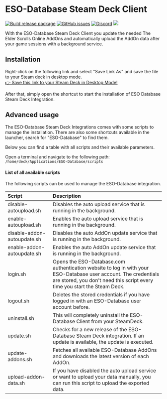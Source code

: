 # ESO-Database Steam Deck Client
[![Build release package](https://github.com/ESO-Database/Steam-Deck-Client/actions/workflows/release.yml/badge.svg)](https://github.com/ESO-Database/Steam-Deck-Client/actions/workflows/release.yml)
[![GitHub issues](https://img.shields.io/github/issues/ESO-Database/Steam-Deck-Client?logo=github)](https://github.com/ESO-Database/Steam-Deck-Client/issues)
[![Discord](https://img.shields.io/discord/683990734831091723?logo=discord)](https://discord.gg/WTv3a8bHEB)
<img src="https://static.eso-database.com/github/steam-deck/steam-deck-eso.png?1">

With the ESO-Database Steam Deck Client you update the needed The Elder Scrolls Online AddOns and automatically upload the AddOn data after your game sessions with a background service.

## Installation
Right-click on the following link and select "Save Link As" and save the file to your Steam deck in desktop mode.  
<a href="https://raw.githubusercontent.com/ESO-Database/Steam-Deck-Client/master/Install-ESO-Database.desktop">👉 Save this link to your Steam Deck in Desktop Mode!</a>  

After that, simply open the shortcut to start the installation of ESO Database Steam Deck Integration.

## Advanced usage
The ESO-Database Steam Deck Integrations comes with some scripts to manage the installation. There are also some shortcuts available in the launcher, search for "ESO-Database" to find them.  
  
Below you can find a table with all scripts and their available parameters.  
  
Open a terminal and navigate to the following path:
`/home/deck/Applications/ESO-Database/scripts`
  
#### List of all available scripts
The following scripts can be used to manage the ESO-Database integration.

| Script                      | Description                                                                                                                                                                                  |
|:----------------------------|:---------------------------------------------------------------------------------------------------------------------------------------------------------------------------------------------|
| disable-autoupload.sh       | Disables the auto upload service that is running in the background.                                                                                                                          |
| enable-autoupload.sh        | Enables the auto upload service that is running in the background.                                                                                                                           |
| disable-addon-autoupdate.sh | Disables the auto AddOn update service that is running in the background.                                                                                                                    |
| enable-addon-autoupdate.sh  | Enables the auto AddOn update service that is running in the background.                                                                                                                     |
| login.sh                    | Opens the ESO-Database.com authentication website to log in with your ESO-Database user account. The credentials are stored, you don't need this script every time you start the Steam Deck. |
| logout.sh                   | Deletes the stored credentials if you have logged in with an ESO-Database user account before.                                                                                               |
| uninstall.sh                | This will completely uninstall the ESO-Database Client from your SteamDeck.                                                                                                                  |
| update.sh                   | Checks for a new release of the ESO-Database Steam Deck integration. If an update is available, the update is executed.                                                                      |
| update-addons.sh            | Fetches all available ESO-Database AddOns and downloads the latest version of each AddOn.                                                                                                    |
| upload-addon-data.sh        | If you have disabled the auto upload service or want to upload your data manually, you can run this script to upload the exported data.                                                      |

